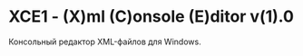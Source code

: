 XCE1 - (X)ml (C)onsole (E)ditor v(1).0
======================================

Консольный редактор XML-файлов для Windows.